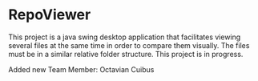 # RepoViewer
This project is a java swing desktop application that facilitates viewing several files at the same time in order to compare them visually. The files must be in a similar relative folder structure.
This project is in progress.

Added new Team Member: Octavian Cuibus
